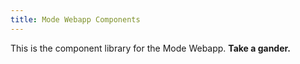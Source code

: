 ```yaml
---
title: Mode Webapp Components
---
```

This is the component library for the Mode Webapp. **Take a gander.**
